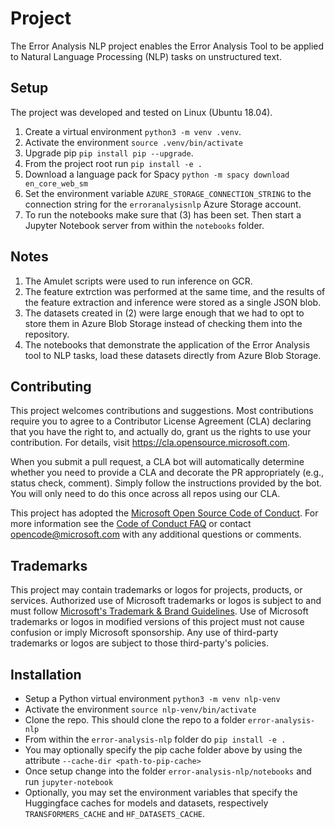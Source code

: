 # Project

The Error Analysis NLP project enables the Error Analysis Tool to be applied to Natural Language Processing (NLP)
tasks on unstructured text.

## Setup

The project was developed and tested on Linux (Ubuntu 18.04).

1. Create a virtual environment `python3 -m venv .venv`.
2. Activate the environment `source .venv/bin/activate`
3. Upgrade pip `pip install pip --upgrade`.
4. From the project root run `pip install -e .`
5. Download a language pack for Spacy `python -m spacy download en_core_web_sm`
6. Set the environment variable `AZURE_STORAGE_CONNECTION_STRING` to the connection string for the `erroranalysisnlp` Azure Storage account.
7. To run the notebooks make sure that (3) has been set. Then start a Jupyter Notebook server from within the `notebooks` folder.

## Notes

1. The Amulet scripts were used to run inference on GCR.
2. The feature extrction was performed at the same time, and the results of the feature extraction and inference were stored as a single JSON blob.
3. The datasets created in (2) were large enough that we had to opt to store them in Azure Blob Storage instead of checking them into the repository.
4. The notebooks that demonstrate the application of the Error Analysis tool to NLP tasks, load these datasets directly from Azure Blob Storage.


## Contributing

This project welcomes contributions and suggestions.  Most contributions require you to agree to a
Contributor License Agreement (CLA) declaring that you have the right to, and actually do, grant us
the rights to use your contribution. For details, visit https://cla.opensource.microsoft.com.

When you submit a pull request, a CLA bot will automatically determine whether you need to provide
a CLA and decorate the PR appropriately (e.g., status check, comment). Simply follow the instructions
provided by the bot. You will only need to do this once across all repos using our CLA.

This project has adopted the [Microsoft Open Source Code of Conduct](https://opensource.microsoft.com/codeofconduct/).
For more information see the [Code of Conduct FAQ](https://opensource.microsoft.com/codeofconduct/faq/) or
contact [opencode@microsoft.com](mailto:opencode@microsoft.com) with any additional questions or comments.

## Trademarks

This project may contain trademarks or logos for projects, products, or services. Authorized use of Microsoft 
trademarks or logos is subject to and must follow 
[Microsoft's Trademark & Brand Guidelines](https://www.microsoft.com/en-us/legal/intellectualproperty/trademarks/usage/general).
Use of Microsoft trademarks or logos in modified versions of this project must not cause confusion or imply Microsoft sponsorship.
Any use of third-party trademarks or logos are subject to those third-party's policies.

## Installation

- Setup a Python virtual environment `python3 -m venv nlp-venv`
- Activate the environment `source nlp-venv/bin/activate`
- Clone the repo. This should clone the repo to a folder `error-analysis-nlp`
- From within the `error-analysis-nlp` folder do `pip install -e .`
- You may optionally specify the pip cache folder above by using the attribute `--cache-dir <path-to-pip-cache>`
- Once setup change into the folder `error-analysis-nlp/notebooks` and run `jupyter-notebook`
- Optionally, you may set the environment variables that specify the Huggingface caches for models and datasets, respectively `TRANSFORMERS_CACHE` and `HF_DATASETS_CACHE`.

